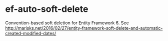 # ef-auto-soft-delete
Convention-based soft deletion for Entity Framework 6. See http://marisks.net/2016/02/27/entity-framework-soft-delete-and-automatic-created-modified-dates/
